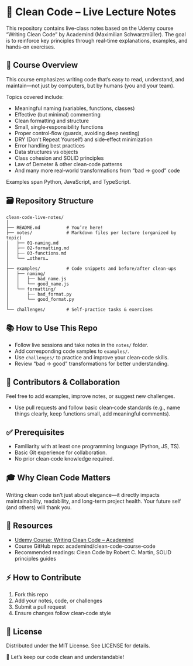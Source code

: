 # 🧼 Clean Code – Live Lecture Notes

This repository contains live-class notes based on the Udemy course “Writing Clean Code” by Academind (Maximilian Schwarzmüller). The goal is to reinforce key principles through real-time explanations, examples, and hands-on exercises.

## 🎯 Course Overview

This course emphasizes writing code that’s easy to read, understand, and maintain—not just by computers, but by humans (you and your team).

Topics covered include:

- Meaningful naming (variables, functions, classes)
- Effective (but minimal) commenting
- Clean formatting and structure
- Small, single‑responsibility functions
- Proper control‑flow (guards, avoiding deep nesting)
- DRY (Don’t Repeat Yourself) and side‑effect minimization
- Error handling best practices
- Data structures vs objects
- Class cohesion and SOLID principles
- Law of Demeter & other clean‑code patterns
- And many more real‑world transformations from “bad → good” code

Examples span Python, JavaScript, and TypeScript.

## 🗃️ Repository Structure

```
clean-code-live-notes/
│
├── README.md          # You’re here!
├── notes/             # Markdown files per lecture (organized by topic)
│   ├── 01-naming.md
│   ├── 02-formatting.md
│   ├── 03-functions.md
│   └── …others…
│
├── examples/          # Code snippets and before/after clean‑ups
│   ├── naming/
│   │   ├── bad_name.js
│   │   └── good_name.js
│   └── formatting/
│       ├── bad_format.py
│       └── good_format.py
│
└── challenges/        # Self‑practice tasks & exercises
```

## 📚 How to Use This Repo

- Follow live sessions and take notes in the `notes/` folder.
- Add corresponding code samples to `examples/`.
- Use `challenges/` to practice and improve your clean‑code skills.
- Review “bad → good” transformations for better understanding.

## 🧩 Contributors & Collaboration

Feel free to add examples, improve notes, or suggest new challenges.

- Use pull requests and follow basic clean‑code standards (e.g., name things clearly, keep functions small, add meaningful comments).

## ✅ Prerequisites

- Familiarity with at least one programming language (Python, JS, TS).
- Basic Git experience for collaboration.
- No prior clean‑code knowledge required.

## 🎓 Why Clean Code Matters

Writing clean code isn’t just about elegance—it directly impacts maintainability, readability, and long-term project health. Your future self (and others) will thank you.

## 🎁 Resources

- [Udemy Course: Writing Clean Code – Academind](https://www.udemy.com/course/writing-clean-code)
- Course GitHub repo: academind/clean-code-course-code
- Recommended readings: Clean Code by Robert C. Martin, SOLID principles guides

## ⚡ How to Contribute

1. Fork this repo
2. Add your notes, code, or challenges
3. Submit a pull request
4. Ensure changes follow clean‑code style

## 📄 License

Distributed under the MIT License. See LICENSE for details.

🎉 Let’s keep our code clean and understandable!
